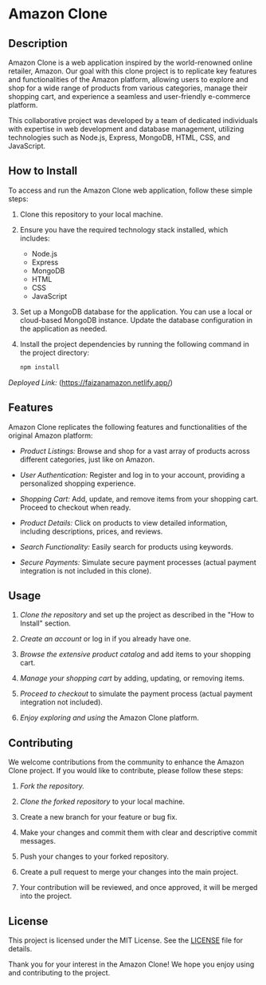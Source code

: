 # Amazon Clone

## Description

Amazon Clone is a web application inspired by the world-renowned online retailer, Amazon. Our goal with this clone project is to replicate key features and functionalities of the Amazon platform, allowing users to explore and shop for a wide range of products from various categories, manage their shopping cart, and experience a seamless and user-friendly e-commerce platform.

This collaborative project was developed by a team of dedicated individuals with expertise in web development and database management, utilizing technologies such as Node.js, Express, MongoDB, HTML, CSS, and JavaScript.

## How to Install

To access and run the Amazon Clone web application, follow these simple steps:

1. Clone this repository to your local machine.

2. Ensure you have the required technology stack installed, which includes:
   - Node.js
   - Express
   - MongoDB
   - HTML
   - CSS
   - JavaScript

3. Set up a MongoDB database for the application. You can use a local or cloud-based MongoDB instance. Update the database configuration in the application as needed.

4. Install the project dependencies by running the following command in the project directory:

   ```bash
   npm install

*Deployed Link:* (https://faizanamazon.netlify.app/)

## Features

Amazon Clone replicates the following features and functionalities of the original Amazon platform:

- *Product Listings:* Browse and shop for a vast array of products across different categories, just like on Amazon.

- *User Authentication:* Register and log in to your account, providing a personalized shopping experience.

- *Shopping Cart:* Add, update, and remove items from your shopping cart. Proceed to checkout when ready.

- *Product Details:* Click on products to view detailed information, including descriptions, prices, and reviews.

- *Search Functionality:* Easily search for products using keywords.

- *Secure Payments:* Simulate secure payment processes (actual payment integration is not included in this clone).

## Usage

1. *Clone the repository* and set up the project as described in the "How to Install" section.

2. *Create an account* or log in if you already have one.

3. *Browse the extensive product catalog* and add items to your shopping cart.

4. *Manage your shopping cart* by adding, updating, or removing items.

5. *Proceed to checkout* to simulate the payment process (actual payment integration not included).

6. *Enjoy exploring and using* the Amazon Clone platform.

## Contributing

We welcome contributions from the community to enhance the Amazon Clone project. If you would like to contribute, please follow these steps:

1. *Fork the repository.*

2. *Clone the forked repository* to your local machine.

3. Create a new branch for your feature or bug fix.

4. Make your changes and commit them with clear and descriptive commit messages.

5. Push your changes to your forked repository.

6. Create a pull request to merge your changes into the main project.

7. Your contribution will be reviewed, and once approved, it will be merged into the project.

## License

This project is licensed under the MIT License. See the [LICENSE](LICENSE) file for details.



Thank you for your interest in the Amazon Clone! We hope you enjoy using and contributing to the project.
